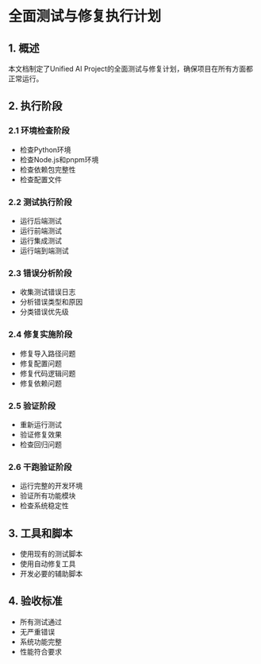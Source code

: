 # 全面测试与修复执行计划

## 1. 概述
本文档制定了Unified AI Project的全面测试与修复计划，确保项目在所有方面都正常运行。

## 2. 执行阶段

### 2.1 环境检查阶段
- 检查Python环境
- 检查Node.js和pnpm环境
- 检查依赖包完整性
- 检查配置文件

### 2.2 测试执行阶段
- 运行后端测试
- 运行前端测试
- 运行集成测试
- 运行端到端测试

### 2.3 错误分析阶段
- 收集测试错误日志
- 分析错误类型和原因
- 分类错误优先级

### 2.4 修复实施阶段
- 修复导入路径问题
- 修复配置问题
- 修复代码逻辑问题
- 修复依赖问题

### 2.5 验证阶段
- 重新运行测试
- 验证修复效果
- 检查回归问题

### 2.6 干跑验证阶段
- 运行完整的开发环境
- 验证所有功能模块
- 检查系统稳定性

## 3. 工具和脚本
- 使用现有的测试脚本
- 使用自动修复工具
- 开发必要的辅助脚本

## 4. 验收标准
- 所有测试通过
- 无严重错误
- 系统功能完整
- 性能符合要求
